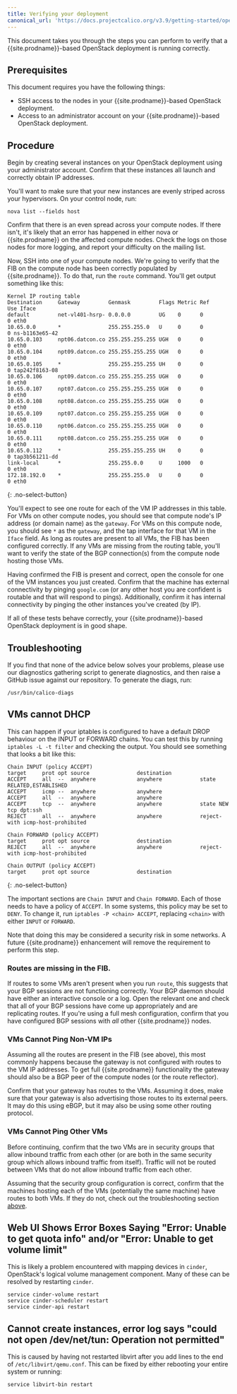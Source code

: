 ```yaml
---
title: Verifying your deployment
canonical_url: 'https://docs.projectcalico.org/v3.9/getting-started/openstack/verification'
---
```


This document takes you through the steps you can perform to verify that
a {{site.prodname}}-based OpenStack deployment is running correctly.

## Prerequisites

This document requires you have the following things:

-   SSH access to the nodes in your {{site.prodname}}-based OpenStack deployment.
-   Access to an administrator account on your {{site.prodname}}-based
    OpenStack deployment.

## Procedure

Begin by creating several instances on your OpenStack deployment using
your administrator account. Confirm that these instances all launch and
correctly obtain IP addresses.

You'll want to make sure that your new instances are evenly striped
across your hypervisors. On your control node, run:

```
nova list --fields host
```

Confirm that there is an even spread across your compute nodes. If there
isn't, it's likely that an error has happened in either nova or {{site.prodname}}
on the affected compute nodes. Check the logs on those nodes for more
logging, and report your difficulty on the mailing list.

Now, SSH into one of your compute nodes. We're going to verify that the
FIB on the compute node has been correctly populated by {{site.prodname}}. To do
that, run the `route` command. You'll get output something like this:

```
Kernel IP routing table
Destination     Gateway         Genmask         Flags Metric Ref    Use Iface
default         net-vl401-hsrp- 0.0.0.0         UG    0      0        0 eth0
10.65.0.0       *               255.255.255.0   U     0      0        0 ns-b1163e65-42
10.65.0.103     npt06.datcon.co 255.255.255.255 UGH   0      0        0 eth0
10.65.0.104     npt09.datcon.co 255.255.255.255 UGH   0      0        0 eth0
10.65.0.105     *               255.255.255.255 UH    0      0        0 tap242f8163-08
10.65.0.106     npt09.datcon.co 255.255.255.255 UGH   0      0        0 eth0
10.65.0.107     npt07.datcon.co 255.255.255.255 UGH   0      0        0 eth0
10.65.0.108     npt08.datcon.co 255.255.255.255 UGH   0      0        0 eth0
10.65.0.109     npt07.datcon.co 255.255.255.255 UGH   0      0        0 eth0
10.65.0.110     npt06.datcon.co 255.255.255.255 UGH   0      0        0 eth0
10.65.0.111     npt08.datcon.co 255.255.255.255 UGH   0      0        0 eth0
10.65.0.112     *               255.255.255.255 UH    0      0        0 tap3b561211-dd
link-local      *               255.255.0.0     U     1000   0        0 eth0
172.18.192.0    *               255.255.255.0   U     0      0        0 eth0
```
{: .no-select-button}

You'll expect to see one route for each of the VM IP addresses in this
table. For VMs on other compute nodes, you should see that compute
node's IP address (or domain name) as the `gateway`. For VMs on this
compute node, you should see `*` as the `gateway`, and the tap interface
for that VM in the `Iface` field. As long as routes are present to all
VMs, the FIB has been configured correctly. If any VMs are missing from
the routing table, you'll want to verify the state of the BGP
connection(s) from the compute node hosting those VMs.

Having confirmed the FIB is present and correct, open the console for
one of the VM instances you just created. Confirm that the machine has
external connectivity by pinging `google.com` (or any other host you are
confident is routable and that will respond to pings). Additionally,
confirm it has internal connectivity by pinging the other instances
you've created (by IP).

If all of these tests behave correctly, your {{site.prodname}}-based OpenStack
deployment is in good shape.

## Troubleshooting

If you find that none of the advice below solves your problems, please
use our diagnostics gathering script to generate diagnostics, and then
raise a GitHub issue against our repository. To generate the diags, run:

```
/usr/bin/calico-diags
```

VMs cannot DHCP
---------------

This can happen if your iptables is configured to have a default DROP
behaviour on the INPUT or FORWARD chains. You can test this by running
`iptables -L -t filter` and checking the output. You should see
something that looks a bit like this:

```
Chain INPUT (policy ACCEPT)
target     prot opt source               destination
ACCEPT     all  --  anywhere             anywhere            state RELATED,ESTABLISHED
ACCEPT     icmp --  anywhere             anywhere
ACCEPT     all  --  anywhere             anywhere
ACCEPT     tcp  --  anywhere             anywhere            state NEW tcp dpt:ssh
REJECT     all  --  anywhere             anywhere            reject-with icmp-host-prohibited

Chain FORWARD (policy ACCEPT)
target     prot opt source               destination
REJECT     all  --  anywhere             anywhere            reject-with icmp-host-prohibited

Chain OUTPUT (policy ACCEPT)
target     prot opt source               destination
```
{: .no-select-button}

The important sections are `Chain INPUT` and `Chain FORWARD`. Each of
those needs to have a policy of `ACCEPT`. In some systems, this policy
may be set to `DENY`. To change it, run `iptables -P <chain> ACCEPT`,
replacing `<chain>` with either `INPUT` or `FORWARD`.

Note that doing this may be considered a security risk in some networks.
A future {{site.prodname}} enhancement will remove the requirement to perform this
step.

### Routes are missing in the FIB.

If routes to some VMs aren't present when you run `route`, this suggests
that your BGP sessions are not functioning correctly. Your BGP daemon
should have either an interactive console or a log. Open the relevant
one and check that all of your BGP sessions have come up appropriately
and are replicating routes. If you're using a full mesh configuration,
confirm that you have configured BGP sessions with *all* other {{site.prodname}}
nodes.

### VMs Cannot Ping Non-VM IPs

Assuming all the routes are present in the FIB (see above), this most
commonly happens because the gateway is not configured with routes to
the VM IP addresses. To get full {{site.prodname}} functionality the gateway should
also be a BGP peer of the compute nodes (or the route reflector).

Confirm that your gateway has routes to the VMs. Assuming it does, make
sure that your gateway is also advertising those routes to its external
peers. It may do this using eBGP, but it may also be using some other
routing protocol.

### VMs Cannot Ping Other VMs

Before continuing, confirm that the two VMs are in security groups that
allow inbound traffic from each other (or are both in the same security
group which allows inbound traffic from itself). Traffic will not be
routed between VMs that do not allow inbound traffic from each other.

Assuming that the security group configuration is correct, confirm that
the machines hosting each of the VMs (potentially the same machine) have
routes to both VMs. If they do not, check out the troubleshooting
section [above](#routes-are-missing-in-the-fib).

Web UI Shows Error Boxes Saying "Error: Unable to get quota info" and/or "Error: Unable to get volume limit"
------------------------------------------------------------------------------------------------------------

This is likely a problem encountered with mapping devices in `cinder`,
OpenStack's logical volume management component. Many of these can be
resolved by restarting `cinder`.

```
service cinder-volume restart
service cinder-scheduler restart
service cinder-api restart
```

Cannot create instances, error log says "could not open /dev/net/tun: Operation not permitted"
----------------------------------------------------------------------------------------------

This is caused by having not restarted libvirt after you add lines to
the end of `/etc/libvirt/qemu.conf`. This can be fixed by either
rebooting your entire system or running:

```
service libvirt-bin restart
```
